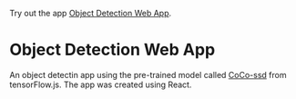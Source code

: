 Try out the app [Object Detection Web App](https://mirabrarahmed.github.io/object-detection-app).

# Object Detection Web App

An object detectin app using the pre-trained model called [CoCo-ssd](https://cocodataset.org/#explore) from tensorFlow.js. The app was created using React.
